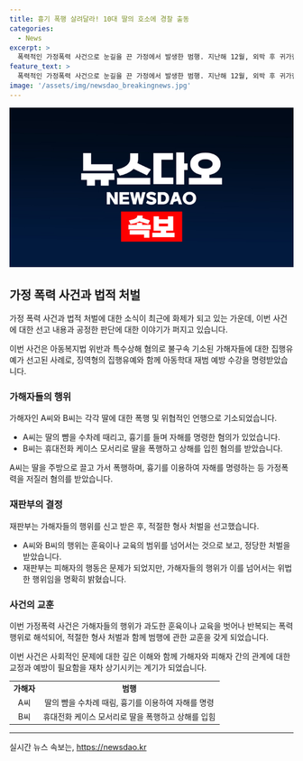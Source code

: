 ```yaml
---
title: 흉기 폭행 살려달라! 10대 딸의 호소에 경찰 출동
categories:
  - News
excerpt: >
  폭력적인 가정폭력 사건으로 눈길을 끈 가정에서 발생한 범행. 지난해 12월, 외박 후 귀가한 17살 딸을 폭행, 흉기를 휘두르며 자해를 강요한 친부와 계모에게 징역 1년 집행유예 2년이 선고되었다. 또한, 아동학대 재범 예방 수강 40시간을 명령하였다. 피해자의 외박 속임에 분노한 가해자들은 범행 사실을 학교 측에 알리자 경찰에 의해 조사를 받게 되었으며, 재판부는 가해자들의 행위를 엄격히 비판했다. #가정폭력 #범행 #가해자 처벌
feature_text: >
  폭력적인 가정폭력 사건으로 눈길을 끈 가정에서 발생한 범행. 지난해 12월, 외박 후 귀가한 17살 딸을 폭행, 흉기를 휘두르며 자해를 강요한 친부와 계모에게 징역 1년 집행유예 2년이 선고되었다. 또한, 아동학대 재범 예방 수강 40시간을 명령하였다. 피해자의 외박 속임에 분노한 가해자들은 범행 사실을 학교 측에 알리자 경찰에 의해 조사를 받게 되었으며, 재판부는 가해자들의 행위를 엄격히 비판했다. #가정폭력 #범행 #가해자 처벌
image: '/assets/img/newsdao_breakingnews.jpg'
---
```


<p><img src="/assets/img/newsdao_breakingnews.jpg" alt="flaretime 속보" /></p>

<h2 data-ke-size="size26">가정 폭력 사건과 법적 처벌</h2>

<p>가정 폭력 사건과 법적 처벌에 대한 소식이 최근에 화제가 되고 있는 가운데, 이번 사건에 대한 선고 내용과 공정한 판단에 대한 이야기가 퍼지고 있습니다.</p>

<p data-ke-size="size16">이번 사건은 아동복지법 위반과 특수상해 혐의로 불구속 기소된 가해자들에 대한 집행유예가 선고된 사례로, 징역형의 집행유예와 함께 아동학대 재범 예방 수강을 명령받았습니다.</p>

<h3>가해자들의 행위</h3>

<p>가해자인 A씨와 B씨는 각각 딸에 대한 폭행 및 위협적인 언행으로 기소되었습니다.</p>

<ul>
  <li> A씨는 딸의 뺨을 수차례 때리고, 흉기를 들며 자해를 명령한 혐의가 있었습니다. </li>
  <li> B씨는 휴대전화 케이스 모서리로 딸을 폭행하고 상해를 입힌 혐의를 받았습니다. </li>
</ul>

<p data-ke-size="size16">A씨는 딸을 주방으로 끌고 가서 폭행하며, 흉기를 이용하여 자해를 명령하는 등 가정폭력을 저질러 혐의를 받았습니다.</p>

<h3>재판부의 결정</h3>

<p>재판부는 가해자들의 행위를 신고 받은 후, 적절한 형사 처벌을 선고했습니다.</p>

<ul>
  <li>A씨와 B씨의 행위는 훈육이나 교육의 범위를 넘어서는 것으로 보고, 정당한 처벌을 받았습니다. </li>
  <li>재판부는 피해자의 행동은 문제가 되었지만, 가해자들의 행위가 이를 넘어서는 위법한 행위임을 명확히 밝혔습니다.</li>
</ul>

<h3>사건의 교훈</h3>

<p>이번 가정폭력 사건은 가해자들의 행위가 과도한 훈육이나 교육을 벗어나 반복되는 폭력 행위로 해석되어, 적절한 형사 처벌과 함께 범행에 관한 교훈을 갖게 되었습니다.</p>

<p data-ke-size="size16">이번 사건은 사회적인 문제에 대한 깊은 이해와 함께 가해자와 피해자 간의 관계에 대한 교정과 예방이 필요함을 재차 상기시키는 계기가 되었습니다.</p>

<table>
  <tr>
    <td style="text-align: center; height: 17px;"><b>가해자</b></td>
    <td style="text-align: center; height: 17px;"><b>범행</b></td>
  </tr>
  <tr>
    <td style="text-align: center; height: 17px;">A씨</td>
    <td style="text-align: center; height: 17px;">딸의 뺨을 수차례 때림, 흉기를 이용하여 자해를 명령</td>
  </tr>
  <tr>
    <td style="text-align: center; height: 17px;">B씨</td>
    <td style="text-align: center; height: 17px;">휴대전화 케이스 모서리로 딸을 폭행하고 상해를 입힘</td>
  </tr>
</table>

<hr>
실시간 뉴스 속보는, <a href="https://newsdao.kr" rel="dofollow">https://newsdao.kr</a>


